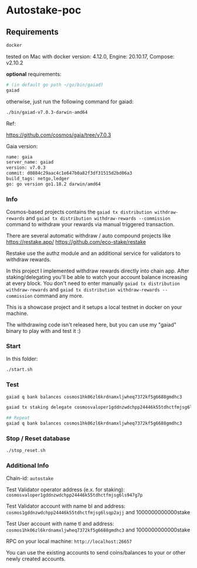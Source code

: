 # Autostake-poc

## Requirements

```bash
docker
```

tested on Mac with docker version: 4.12.0, Engine: 20.10.17, Compose: v2.10.2

**optional** requirements:

```bash
# (in default go path ~/go/bin/gaiad)
gaiad 
```

otherwise, just run the following command for gaiad:

```bash
./bin/gaiad-v7.0.3-darwin-amd64
```


Ref:

https://github.com/cosmos/gaia/tree/v7.0.3

Gaia version:

```bash
name: gaia
server_name: gaiad
version: v7.0.3
commit: d0884c29aac4c1e647b0a82f3df31515d2bd06a3
build_tags: netgo,ledger
go: go version go1.18.2 darwin/amd64
```

### Info

Cosmos-based projects contains the `gaiad tx distribution withdraw-rewards` and `gaiad tx distribution withdraw-rewards --commission` command to withdraw your rewards via manual triggered transaction.

There are several automatic withdraw / auto compound projects like https://restake.app/ https://github.com/eco-stake/restake

Restake use the authz module and an additional service for validators to withdraw rewards.

In this project I implemented withdraw rewards directly into chain app. After staking/delegating you'll be able to watch your account balance increasing at every block. You don't need to enter manually `gaiad tx distribution withdraw-rewards` and `gaiad tx distribution withdraw-rewards --commission` command any more.

This is a showcase project and it setups a local testnet in docker on your machine.

The withdrawing code isn't released here, but you can use my "gaiad" binary to play with and test it :)

### Start

In this folder:

```bash
./start.sh
```

### Test

```bash
gaiad q bank balances cosmos1hk06zl6krdnamxljwheq7372kf5g6688gmdhc3

gaiad tx staking delegate cosmosvaloper1gddnzwdchpp24446k55tdhctfmjsg6ls947g7p 10000000stake --from tl --home app-home/ --keyring-backend test --chain-id autostake

## Repeat
gaiad q bank balances cosmos1hk06zl6krdnamxljwheq7372kf5g6688gmdhc3
```

### Stop / Reset database

```bash
./stop_reset.sh
```

### Additional Info

Chain-id: `autostake`

Test Validator operator address (e.x. for staking): `cosmosvaloper1gddnzwdchpp24446k55tdhctfmjsg6ls947g7p`

Test Validator account with name bl and address: `cosmos1gddnzwdchpp24446k55tdhctfmjsg6lsqp2ajj` and 1000000000000stake

Test User account with name tl and address: `cosmos1hk06zl6krdnamxljwheq7372kf5g6688gmdhc3` and 1000000000000stake

RPC on your local machine: `http://localhost:26657`

You can use the existing accounts to send coins/balances to your or other newly created accounts.
